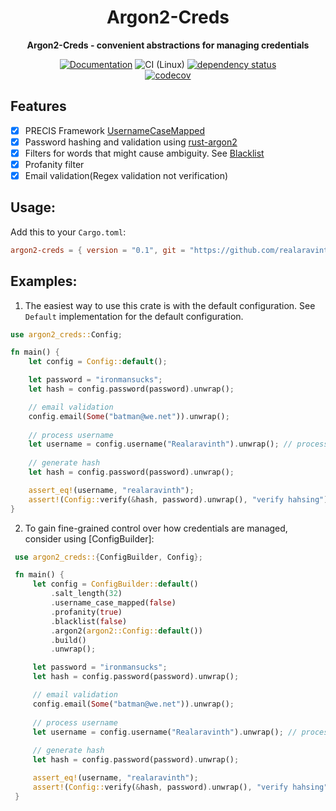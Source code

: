 <div align="center">
  <h1>Argon2-Creds</h1>
  <p>
    <strong>Argon2-Creds - convenient abstractions for managing credentials</strong>
  </p>

[![Documentation](https://img.shields.io/badge/docs-master-blue)](https://realaravinth.github.io/argon2-creds/argon2_creds/index.html)
![CI (Linux)](<https://github.com/realaravinth/argon2-creds/workflows/CI%20(Linux)/badge.svg>)
[![dependency status](https://deps.rs/repo/github/realaravinth/argon2-creds/status.svg)](https://deps.rs/repo/github/realaravinth/argon2-creds)
<br />
[![codecov](https://codecov.io/gh/realaravinth/argon2-creds/branch/master/graph/badge.svg)](https://codecov.io/gh/realaravinth/argon2-creds) 

</div>

## Features
- [x] PRECIS Framework [UsernameCaseMapped](https://tools.ietf.org/html/rfc8265#page-7)
- [x] Password hashing and validation using
  [rust-argon2](https://crates.io/crates/rust-argon2)
- [x] Filters for words that might cause ambiguity. See 
[Blacklist](https://github.com/shuttlecraft/The-Big-Username-Blacklist)
- [x] Profanity filter
- [x] Email validation(Regex validation not verification)

## Usage:

Add this to your `Cargo.toml`:

```toml
argon2-creds = { version = "0.1", git = "https://github.com/realaravinth/argon2-creds" }
```

## Examples:

1. The easiest way to use this crate is with the default configuration. See `Default`
 implementation for the default configuration.

 ```rust
 use argon2_creds::Config;

 fn main() {
     let config = Config::default();

     let password = "ironmansucks";
     let hash = config.password(password).unwrap();

     // email validation
     config.email(Some("batman@we.net")).unwrap();
     
     // process username
     let username = config.username("Realaravinth").unwrap(); // process username
     
     // generate hash
     let hash = config.password(password).unwrap();

     assert_eq!(username, "realaravinth");
     assert!(Config::verify(&hash, password).unwrap(), "verify hahsing");
 }
 ```

2. To gain fine-grained control over how credentials are managed, consider using
    [ConfigBuilder]:

```rust
 use argon2_creds::{ConfigBuilder, Config};

 fn main() {
     let config = ConfigBuilder::default()
         .salt_length(32)
         .username_case_mapped(false)
         .profanity(true)
         .blacklist(false)
         .argon2(argon2::Config::default())
         .build()
         .unwrap();

     let password = "ironmansucks";
     let hash = config.password(password).unwrap();

     // email validation
     config.email(Some("batman@we.net")).unwrap();
     
     // process username
     let username = config.username("Realaravinth").unwrap(); // process username
     
     // generate hash
     let hash = config.password(password).unwrap();

     assert_eq!(username, "realaravinth");
     assert!(Config::verify(&hash, password).unwrap(), "verify hahsing");
 }
```
